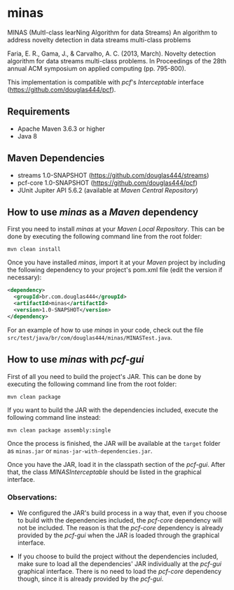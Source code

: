 # minas

MINAS (MultI-class learNing Algorithm for data Streams)
An algorithm to address novelty detection in data streams multi-class problems

Faria, E. R., Gama, J., & Carvalho, A. C. (2013, March). 
Novelty detection algorithm for data streams multi-class problems. 
In Proceedings of the 28th annual ACM symposium on applied computing (pp. 795-800).

This implementation is compatible with *pcf*'s 
*Interceptable* interface (https://github.com/douglas444/pcf).

## Requirements

* Apache Maven 3.6.3 or higher
* Java 8

## Maven Dependencies

* streams 1.0-SNAPSHOT (https://github.com/douglas444/streams)
* pcf-core 1.0-SNAPSHOT (https://github.com/douglas444/pcf)
* JUnit Jupiter API 5.6.2 (available at *Maven Central Repository*)

## How to use *minas* as a *Maven* dependency

First you need to install *minas* at your *Maven Local Repository*. 
This can be done by executing the following command line from the root folder: 

```
mvn clean install
```

Once you have installed *minas*, import it at your 
*Maven* project by including the following dependency 
to your project's pom.xml file (edit the version if necessary):

```xml
<dependency>
  <groupId>br.com.douglas444</groupId>
  <artifactId>minas</artifactId>
  <version>1.0-SNAPSHOT</version>
</dependency>
```

For an example of how to use *minas* in your code, check out the file 
```src/test/java/br/com/douglas444/minas/MINASTest.java```.

## How to use *minas* with *pcf-gui*

First of all you need to build the project's JAR.
This can be done by executing the following command line from the root folder:

```
mvn clean package
```

If you want to build the JAR with the dependencies included, 
execute the following command line instead:

```
mvn clean package assembly:single
```

Once the process is finished, the JAR will be available at the ```target``` folder as 
```minas.jar``` or ```minas-jar-with-dependencies.jar```.

Once you have the JAR, load it in the classpath section of the *pcf-gui*. After that, 
the class *MINASInterceptable* should be listed in the graphical interface.

### Observations:

* We configured the JAR's build process in a way that, 
even if you choose to build with the dependencies included, 
the *pcf-core* dependency will not be included. 
The reason is that the *pcf-core* dependency is already provided 
by the *pcf-gui* when the JAR is loaded through the graphical interface.

* If you choose to build the project without the dependencies 
included, make sure to load all the dependencies' JAR
individually at the *pcf-gui* graphical interface. There is no need to load the *pcf-core*
dependency though, since it is already provided by the *pcf-gui*.